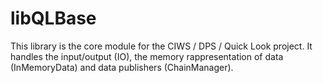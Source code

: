 libQLBase
===========

This library is the core module for the CIWS / DPS / Quick Look project.
It handles the input/output (IO), the memory rappresentation of data (InMemoryData) and data publishers (ChainManager).
